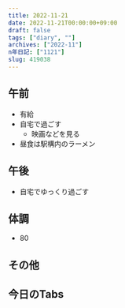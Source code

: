 ```yaml
---
title: 2022-11-21
date: 2022-11-21T00:00:00+09:00
draft: false
tags: ["diary", ""]
archives: ["2022-11"]
n年日記: ["1121"]
slug: 419038
---
```

## 午前
- 有給
- 自宅で過ごす
  - 映画などを見る
- 昼食は駅構内のラーメン
## 午後
- 自宅でゆっくり過ごす
## 体調
- 80
## その他
## 今日のTabs